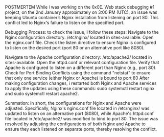 POSTMERTEM
While i was working on the 0x0E. Web stack debugging #1 project, on the 2nd January approximately on 3:00 PM (UTC), an issue was keeping Ubuntu container’s Nginx installation from listening on port 80.
This conflict led to Nginx's failure to listen on the specified port.

Debugging Process:
to check the issue, i follow these steps:
Navigate to the Nginx configuration directory: /etc/nginx/ located in sites-available.
Open the nginx.conf file.
Check the listen directive to ensure Nginx is configured to listen on the desired port (port 80 or an alternative port like 8080).

Navigate to the Apache configuration directory: /etc/apache2/ located in sites-available.
Open the httpd.conf or relevant configuration file.
Verify that Apache is configured to listen on a different port than Nginx (e.g., port 80).
Check for Port Binding Conflicts using the command "netstat" to ensure that only one service (either Nginx or Apache) is bound to port 80
After making configuration changes, i restarted both Nginx and Apache services to apply the updates using these commands: sudo systemctl restart nginx and sudo systemctl restart apache2.

Summation:
In short, the configurations for Nginx and Apache were adjusted. Specifically, Nginx's nginx.conf file located in /etc/nginx/ was updated to listen on an alternative port (8080), while Apache's httpd.conf file located in /etc/apache2/ was modified to bind to port 80. 
The issue was resolved by adjusting the configurations of both Nginx and Apache to ensure they each listened on separate ports, thereby resolving the conflict.
